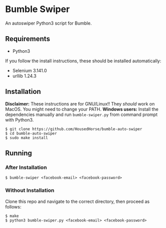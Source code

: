 # Bumble Swiper
An autoswiper Python3 script for Bumble.

## Requirements

- Python3

If you follow the install instructions, these should be installed automatically:

- Selenium 3.141.0
- urllib 1.24.3

## Installation

**Disclaimer:** These instructions are for GNU/Linux!! They *should* work on MacOS. You might need to change your PATH.
**Windows users:** Install the dependencies manually and run `bumble-swiper.py` from command prompt with Python3.

```
$ git clone https://github.com/HousedHorse/bumble-auto-swiper
$ cd bumble-auto-swiper
$ sudo make install
```

## Running

### After Installation

```
$ bumble-swiper <facebook-email> <facebook-password>
```

### Without Installation

Clone this repo and navigate to the correct directory, then proceed as follows:

```
$ make
$ python3 bumble-swiper.py <facebook-email> <facebook-password>
```

